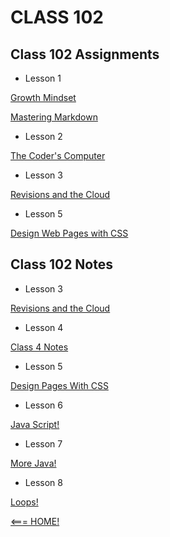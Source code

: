 # CLASS 102

## Class 102 Assignments

- Lesson 1

[Growth Mindset](/102/102_a_1.md)


[Mastering Markdown](/102/102_a_2.md) 


- Lesson 2

[The Coder's Computer](/102/102_a_3.md)

- Lesson 3 

[Revisions and the Cloud](/102/102_a_4.md)

- Lesson 5

[Design Web Pages with CSS](/102/102_a_5.md)


## Class 102 Notes

- Lesson 3

[Revisions and the Cloud](/102/102_class_3_notes.md)

- Lesson 4

[Class 4 Notes](/102/102_class_4_notes.md)

- Lesson 5

[Design Pages With CSS](/102/102_class_5_notes.md)

- Lesson 6

[Java Script!](/102/102_class_6_notes.md)

- Lesson 7

[More Java!](/102/102_class_7_notes.md)

- Lesson 8

[Loops!](/102/102_class_8_notes.md) 

[<=== HOME!](README.md)
